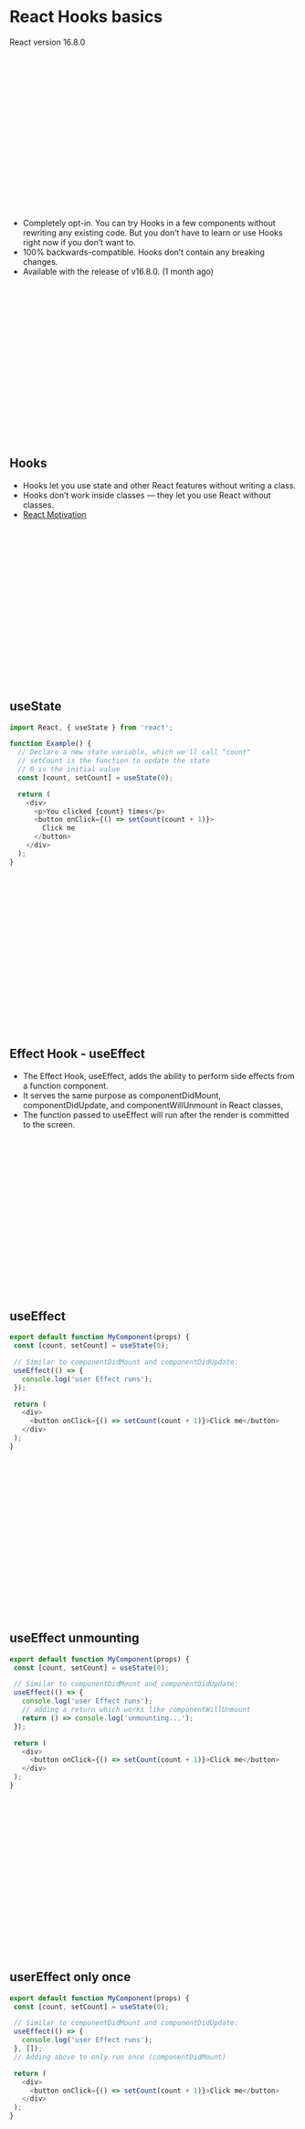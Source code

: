# React Hooks basics
React version 16.8.0

<br/>
<br/>
<br/>
<br/>
<br/>
<br/>
<br/>
<br/>
<br/>
<br/>
<br/>
<br/>
<br/>
<br/>
<br/>
<br/>

* Completely opt-in. You can try Hooks in a few components without rewriting any existing code. But you don’t have to learn or use Hooks right now if you don’t want to.
* 100% backwards-compatible. Hooks don’t contain any breaking changes.
* Available with the release of v16.8.0. (1 month ago)

<br/>
<br/>
<br/>
<br/>
<br/>
<br/>
<br/>
<br/>
<br/>
<br/>
<br/>
<br/>
<br/>
<br/>
<br/>
<br/>

## Hooks
* Hooks let you use state and other React features without writing a class.
* Hooks don’t work inside classes — they let you use React without classes.
* [React Motivation](https://reactjs.org/docs/hooks-intro.html#motivation)

<br/>
<br/>
<br/>
<br/>
<br/>
<br/>
<br/>
<br/>
<br/>
<br/>
<br/>
<br/>
<br/>
<br/>
<br/>
<br/>

## useState
```JavaScript
import React, { useState } from 'react';

function Example() {
  // Declare a new state variable, which we'll call "count"
  // setCount is the function to update the state
  // 0 is the initial value
  const [count, setCount] = useState(0);

  return (
    <div>
      <p>You clicked {count} times</p>
      <button onClick={() => setCount(count + 1)}>
        Click me
      </button>
    </div>
  );
}
```

<br/>
<br/>
<br/>
<br/>
<br/>
<br/>
<br/>
<br/>
<br/>
<br/>
<br/>
<br/>
<br/>
<br/>
<br/>
<br/>

## Effect Hook - useEffect

* The Effect Hook, useEffect, adds the ability to perform side effects from a function component.
* It serves the same purpose as componentDidMount, componentDidUpdate, and componentWillUnmount in React classes,
* The function passed to useEffect will run after the render is committed to the screen.

<br/>
<br/>
<br/>
<br/>
<br/>
<br/>
<br/>
<br/>
<br/>
<br/>
<br/>
<br/>
<br/>
<br/>
<br/>
<br/>

## useEffect
```JavaScript
export default function MyComponent(props) {
 const [count, setCount] = useState(0);

 // Similar to componentDidMount and componentDidUpdate:
 useEffect(() => {
   console.log('user Effect runs');
 });

 return (
   <div>
     <button onClick={() => setCount(count + 1)}>Click me</button>
   </div>
 );
}
```

<br/>
<br/>
<br/>
<br/>
<br/>
<br/>
<br/>
<br/>
<br/>
<br/>
<br/>
<br/>
<br/>
<br/>
<br/>
<br/>

## useEffect unmounting
```JavaScript
export default function MyComponent(props) {
 const [count, setCount] = useState(0);

 // Similar to componentDidMount and componentDidUpdate:
 useEffect(() => {
   console.log('user Effect runs');
   // adding a return which works like componentWillUnmount
   return () => console.log('unmounting...');
 });

 return (
   <div>
     <button onClick={() => setCount(count + 1)}>Click me</button>
   </div>
 );
}
```

<br/>
<br/>
<br/>
<br/>
<br/>
<br/>
<br/>
<br/>
<br/>
<br/>
<br/>
<br/>
<br/>
<br/>
<br/>
<br/>

## userEffect only once

```JavaScript
export default function MyComponent(props) {
 const [count, setCount] = useState(0);

 // Similar to componentDidMount and componentDidUpdate:
 useEffect(() => {
   console.log('user Effect runs');
 }, []);
 // Adding above to only run once (componentDidMount)

 return (
   <div>
     <button onClick={() => setCount(count + 1)}>Click me</button>
   </div>
 );
}
```

<br/>
<br/>
<br/>
<br/>
<br/>
<br/>
<br/>
<br/>
<br/>
<br/>
<br/>
<br/>
<br/>
<br/>
<br/>
<br/>

## Hooks are JavaScript functions but consider

* Only call Hooks at the top level. Don’t call Hooks inside loops, conditions, or nested functions.
* Only call Hooks from React function components. Don’t call Hooks from regular JavaScript functions.

<br/>
<br/>
<br/>
<br/>
<br/>
<br/>
<br/>
<br/>
<br/>
<br/>
<br/>
<br/>
<br/>
<br/>
<br/>
<br/>

## More Hooks
* useContext
* useReducer
* useCallback
* useMemo
* useRef
* useImperativeHandle
* useLayoutEffect
* useDebugValue

* [Api Reference](https://reactjs.org/docs/hooks-reference.html)

<br/>
<br/>
<br/>
<br/>
<br/>
<br/>
<br/>
<br/>
<br/>
<br/>
<br/>
<br/>
<br/>
<br/>
<br/>
<br/>

# Examples

<br/>
<br/>
<br/>
<br/>
<br/>
<br/>
